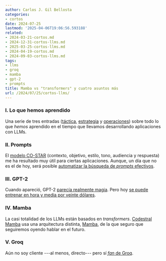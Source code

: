 ```yaml
---
author: Carlos J. Gil Bellosta
categories:
- cortos
date: 2024-07-25
lastmod: '2025-04-06T19:06:56.593188'
related:
- 2024-03-21-cortos.md
- 2024-12-31-cortos-llms.md
- 2025-03-25-cortos-llms.md
- 2024-04-19-cortos.md
- 2024-09-03-cortos-llms.md
tags:
- llms
- groq
- mamba
- gpt-2
- prompts
title: Mamba vs "transformers" y cuatro asuntos más
url: /2024/07/25/cortos-llms/
---
```


### I. Lo que hemos aprendido

Una serie de tres entradas
([táctica](https://www.oreilly.com/radar/what-we-learned-from-a-year-of-building-with-llms-part-i/),
[estrategia](https://www.oreilly.com/radar/what-we-learned-from-a-year-of-building-with-llms-part-iii-strategy/) y
[operaciones](https://www.oreilly.com/radar/what-we-learned-from-a-year-of-building-with-llms-part-ii/))
sobre todo lo que _hemos_ aprendido en el tiempo que llevamos desarrollando aplicaciones con LLMs.


### II. Prompts

El [modelo CO-STAR](https://towardsdatascience.com/how-i-won-singapores-gpt-4-prompt-engineering-competition-34c195a93d41) (contexto, objetivo, estilo, tono, audiencia y respuesta) me ha resultado muy útil para ciertas aplicaciones. Aunque, un día que no es el de hoy, será posible [automatizar la búsqueda de _prompts_ efectivos](https://www.johndcook.com/blog/2024/06/10/the-search-for-the-perfect-prompt/).


### III. GPT-2

Cuando apareció, GPT-2 [parecía realmente magia](https://marginalrevolution.com/marginalrevolution/2019/02/unicorns-found.html). Pero hoy [se puede entrenar en hora y media por veinte dólares](https://github.com/karpathy/llm.c/discussions/481).


### IV. Mamba

La casi totalidad de los LLMs están basados en _transformers_. [Codestral Mamba](https://mistral.ai/news/codestral-mamba/) usa una arquitectura distinta,
[Mamba](https://arxiv.org/abs/2312.00752), de la que seguro que seguiremos oyendo hablar en el futuro.


### V. Groq

Aún no soy cliente ---al menos, directo--- pero sí [_fan_ de Groq](https://wow.groq.com/introducing-llama-3-groq-tool-use-models/).